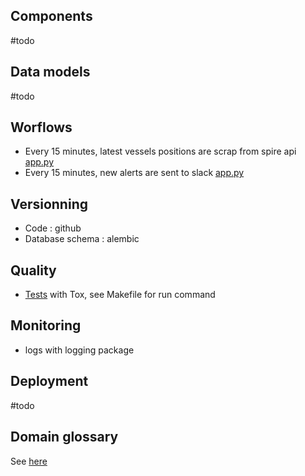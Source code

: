 ## Components
#todo
## Data models
#todo
## Worflows
- Every 15 minutes, latest vessels positions are scrap from spire api [app.py](../../app.py)
- Every 15 minutes, new alerts are sent to slack [app.py](../../app.py)
## Versionning
- Code : github
- Database schema : alembic
## Quality
- [Tests](.tests) with Tox, see Makefile for run command
## Monitoring
- logs with logging package
## Deployment
#todo
## Domain glossary
See [here](https://www.notion.so/dataforgood/6a8d74632b0c45ebb0990c2e75147f57?v=a61dbe31b01a47149974e3bb5e9a3c16)